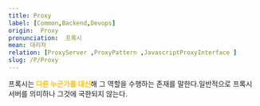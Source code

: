 ```yaml
---
title: Proxy
label: [Common,Backend,Devops]
origin:  Proxy
pronunciation:  프록시
mean: 대리자
relation: [ProxyServer ,ProxyPattern ,JavascriptProxyInterface ]
slug: /P/Proxy
---
```


<content>
<p>프록시는 <span style="color:#FFBF00; font-weight:bold;">다른 누군가를 대신</span>해 그 역할을 수행하는 존재를 말한다.일반적으로 프록시 서버를 의미하나 그것에 국한되지 않는다.</p>
</content>
